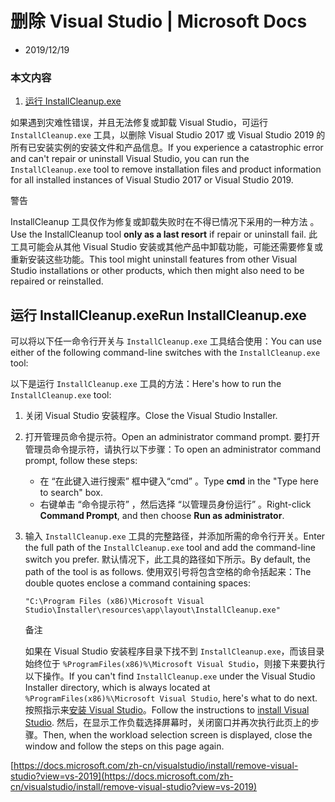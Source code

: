 # 删除 Visual Studio | Microsoft Docs
-   2019/12/19

### 本文内容

1.  [运行 InstallCleanup.exe](#run-installcleanupexe)

如果遇到灾难性错误，并且无法修复或卸载 Visual Studio，可运行 `InstallCleanup.exe` 工具，以删除 Visual Studio 2017 或 Visual Studio 2019 的所有已安装实例的安装文件和产品信息。If you experience a catastrophic error and can't repair or uninstall Visual Studio, you can run the `InstallCleanup.exe` tool to remove installation files and product information for all installed instances of Visual Studio 2017 or Visual Studio 2019.

警告

InstallCleanup 工具仅作为修复或卸载失败时在不得已情况下采用的一种方法 。Use the InstallCleanup tool **only as a last resort** if repair or uninstall fail. 此工具可能会从其他 Visual Studio 安装或其他产品中卸载功能，可能还需要修复或重新安装这些功能。This tool might uninstall features from other Visual Studio installations or other products, which then might also need to be repaired or reinstalled.

## [](#run-installcleanupexe)运行 InstallCleanup.exeRun InstallCleanup.exe

可以将以下任一命令行开关与 `InstallCleanup.exe` 工具结合使用：You can use either of the following command-line switches with the `InstallCleanup.exe` tool:

以下是运行 `InstallCleanup.exe` 工具的方法：Here's how to run the `InstallCleanup.exe` tool:

1.  关闭 Visual Studio 安装程序。Close the Visual Studio Installer.
2.  打开管理员命令提示符。Open an administrator command prompt. 要打开管理员命令提示符，请执行以下步骤：To open an administrator command prompt, follow these steps:

    -   在 “在此键入进行搜索” 框中键入“cmd” 。Type **cmd** in the "Type here to search" box.
    -   右键单击 “命令提示符” ，然后选择 “以管理员身份运行” 。Right-click **Command Prompt**, and then choose **Run as administrator**.
3.  输入 `InstallCleanup.exe` 工具的完整路径，并添加所需的命令行开关。Enter the full path of the `InstallCleanup.exe` tool and add the command-line switch you prefer. 默认情况下，此工具的路径如下所示。By default, the path of the tool is as follows. 使用双引号将包含空格的命令括起来：The double quotes enclose a command containing spaces:

        "C:\Program Files (x86)\Microsoft Visual Studio\Installer\resources\app\layout\InstallCleanup.exe" 

    备注

    如果在 Visual Studio 安装程序目录下找不到 `InstallCleanup.exe`，而该目录始终位于 `%ProgramFiles(x86)%\Microsoft Visual Studio`，则接下来要执行以下操作。If you can't find `InstallCleanup.exe` under the Visual Studio Installer directory, which is always located at `%ProgramFiles(x86)%\Microsoft Visual Studio`, here's what to do next. 按照指示来[安装 Visual Studio](https://docs.microsoft.com/zh-cn/visualstudio/install/install-visual-studio?view=vs-2019)。Follow the instructions to [install Visual Studio](https://docs.microsoft.com/zh-cn/visualstudio/install/install-visual-studio?view=vs-2019). 然后，在显示工作负载选择屏幕时，关闭窗口并再次执行此页上的步骤。Then, when the workload selection screen is displayed, close the window and follow the steps on this page again.

 [https://docs.microsoft.com/zh-cn/visualstudio/install/remove-visual-studio?view=vs-2019](https://docs.microsoft.com/zh-cn/visualstudio/install/remove-visual-studio?view=vs-2019)
